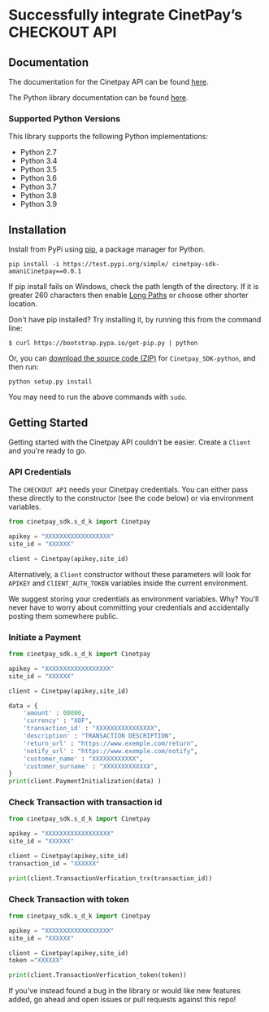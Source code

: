 # Successfully integrate CinetPay’s CHECKOUT API

## Documentation

The documentation for the Cinetpay API can be found [here][apidocs].

The Python library documentation can be found [here][libdocs].


### Supported Python Versions

This library supports the following Python implementations:

* Python 2.7
* Python 3.4
* Python 3.5
* Python 3.6
* Python 3.7
* Python 3.8
* Python 3.9

## Installation

Install from PyPi using [pip](https://pip.pypa.io/en/latest/), a
package manager for Python.

    pip install -i https://test.pypi.org/simple/ cinetpay-sdk-amaniCinetpay==0.0.1

If pip install fails on Windows, check the path length of the directory. If it is greater 260 characters then enable [Long Paths](https://docs.microsoft.com/en-us/windows/win32/fileio/maximum-file-path-limitation) or choose other shorter location.

Don't have pip installed? Try installing it, by running this from the command
line:

    $ curl https://bootstrap.pypa.io/get-pip.py | python

Or, you can [download the source code
(ZIP)](https://github.com/amaniCinetpay/SDK_api_paiement_cinetpay.git "Cinetpay_SDK-python
source code") for `Cinetpay_SDK-python`, and then run:

    python setup.py install

You may need to run the above commands with `sudo`.


## Getting Started

Getting started with the Cinetpay API couldn't be easier. Create a
`Client` and you're ready to go.

### API Credentials

The `CHECKOUT API` needs your Cinetpay credentials. You can either pass these
directly to the constructor (see the code below) or via environment variables.

```python
from cinetpay_sdk.s_d_k import Cinetpay

apikey = "XXXXXXXXXXXXXXXXXX"
site_id = "XXXXXX"

client = Cinetpay(apikey,site_id)
```

Alternatively, a `Client` constructor without these parameters will
look for `APIKEY` and `ClIENT_AUTH_TOKEN` variables inside the
current environment.

We suggest storing your credentials as environment variables. Why? You'll never
have to worry about committing your credentials and accidentally posting them
somewhere public.

### Initiate a Payment

```python
from cinetpay_sdk.s_d_k import Cinetpay

apikey = "XXXXXXXXXXXXXXXXXX"
site_id = "XXXXXX"

client = Cinetpay(apikey,site_id)

data = { 
    'amount' : 00000,
    'currency' : "XOF",            
    'transaction_id' : "XXXXXXXXXXXXXXXX",  
    'description' : "TRANSACTION DESCRIPTION",  
    'return_url' : "https://www.exemple.com/return",
    'notify_url' : "https://www.exemple.com/notify", 
    'customer_name' : "XXXXXXXXXXXX",                              
    'customer_surname' : "XXXXXXXXXXXXX",       
}  
print(client.PaymentInitialization(data) )
```

### Check Transaction with transaction id

```python
from cinetpay_sdk.s_d_k import Cinetpay

apikey = "XXXXXXXXXXXXXXXXXX"
site_id = "XXXXXX"

client = Cinetpay(apikey,site_id)
transaction_id = "XXXXXX"

print(client.TransactionVerfication_trx(transaction_id))
```

### Check Transaction with  token

```python
from cinetpay_sdk.s_d_k import Cinetpay

apikey = "XXXXXXXXXXXXXXXXXX"
site_id = "XXXXXX"

client = Cinetpay(apikey,site_id)
token ="XXXXXX"

print(client.TransactionVerfication_token(token))
```

If you've instead found a bug in the library or would like new features added, go ahead and open issues or pull requests against this repo!

[apidocs]: https://cinetpay.com/developer/api/paiement
[libdocs]: https://github.com/amaniCinetpay/SDK_api_paiement_cinetpay.git
